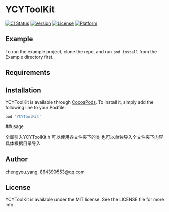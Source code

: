 # YCYToolKit

[![CI Status](http://img.shields.io/travis/chengyou.yang/YCYToolKit.svg?style=flat)](https://travis-ci.org/chengyou.yang/YCYToolKit)
[![Version](https://img.shields.io/cocoapods/v/YCYToolKit.svg?style=flat)](http://cocoapods.org/pods/YCYToolKit)
[![License](https://img.shields.io/cocoapods/l/YCYToolKit.svg?style=flat)](http://cocoapods.org/pods/YCYToolKit)
[![Platform](https://img.shields.io/cocoapods/p/YCYToolKit.svg?style=flat)](http://cocoapods.org/pods/YCYToolKit)

## Example

To run the example project, clone the repo, and run `pod install` from the Example directory first.

## Requirements

## Installation

YCYToolKit is available through [CocoaPods](http://cocoapods.org). To install
it, simply add the following line to your Podfile:

```ruby
pod 'YCYToolKit'
```
##usage

全局引入YCYToolKit.h  可以使用各文件夹下的类   也可以单独导入个文件夹下内容   具体根据目录导入

## Author

chengyou.yang, 864390553@qq.com

## License

YCYToolKit is available under the MIT license. See the LICENSE file for more info.
